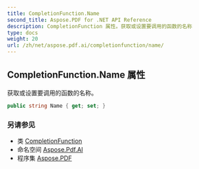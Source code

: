 ```yaml
---
title: CompletionFunction.Name
second_title: Aspose.PDF for .NET API Reference
description: CompletionFunction 属性。获取或设置要调用的函数的名称
type: docs
weight: 20
url: /zh/net/aspose.pdf.ai/completionfunction/name/
---
```

## CompletionFunction.Name 属性

获取或设置要调用的函数的名称。

```csharp
public string Name { get; set; }
```

### 另请参见

* 类 [CompletionFunction](../)
* 命名空间 [Aspose.Pdf.AI](../../../aspose.pdf.ai/)
* 程序集 [Aspose.PDF](../../../)